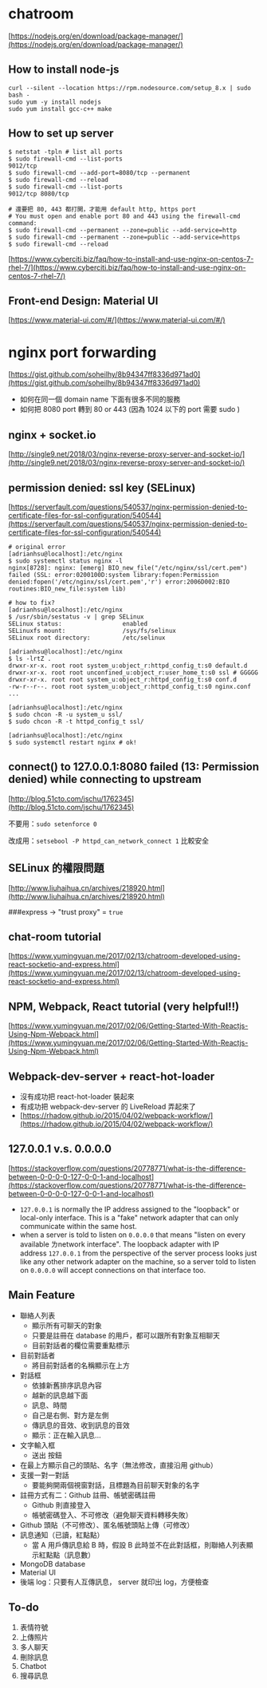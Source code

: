 # chatroom
[https://nodejs.org/en/download/package-manager/](https://nodejs.org/en/download/package-manager/)


## How to install node-js

```shell
curl --silent --location https://rpm.nodesource.com/setup_8.x | sudo bash -
sudo yum -y install nodejs
sudo yum install gcc-c++ make
```

## How to set up server

```shell
$ netstat -tpln # list all ports
$ sudo firewall-cmd --list-ports
9012/tcp
$ sudo firewall-cmd --add-port=8080/tcp --permanent
$ sudo firewall-cmd --reload
$ sudo firewall-cmd --list-ports
9012/tcp 8080/tcp

# 還要把 80, 443 都打開，才能用 default http, https port
# You must open and enable port 80 and 443 using the firewall-cmd command:
$ sudo firewall-cmd --permanent --zone=public --add-service=http
$ sudo firewall-cmd --permanent --zone=public --add-service=https
$ sudo firewall-cmd --reload
```

[https://www.cyberciti.biz/faq/how-to-install-and-use-nginx-on-centos-7-rhel-7/](https://www.cyberciti.biz/faq/how-to-install-and-use-nginx-on-centos-7-rhel-7/)

## Front-end Design: Material UI

[https://www.material-ui.com/#/](https://www.material-ui.com/#/)



# nginx port forwarding

[https://gist.github.com/soheilhy/8b94347ff8336d971ad0](https://gist.github.com/soheilhy/8b94347ff8336d971ad0)

* 如何在同一個 domain name 下面有很多不同的服務
* 如何把 8080 port 轉到 80 or 443 (因為 1024 以下的 port 需要 sudo )



## nginx + socket.io

[http://single9.net/2018/03/nginx-reverse-proxy-server-and-socket-io/](http://single9.net/2018/03/nginx-reverse-proxy-server-and-socket-io/)



## permission denied: ssl key (SELinux)

[https://serverfault.com/questions/540537/nginx-permission-denied-to-certificate-files-for-ssl-configuration/540544](https://serverfault.com/questions/540537/nginx-permission-denied-to-certificate-files-for-ssl-configuration/540544)



```shell
# original error
[adrianhsu@localhost]:/etc/nginx
$ sudo systemctl status nginx -l
nginx[8728]: nginx: [emerg] BIO_new_file("/etc/nginx/ssl/cert.pem") failed (SSL: error:0200100D:system library:fopen:Permission denied:fopen('/etc/nginx/ssl/cert.pem','r') error:2006D002:BIO routines:BIO_new_file:system lib)

# how to fix?
[adrianhsu@localhost]:/etc/nginx
$ /usr/sbin/sestatus -v | grep SELinux
SELinux status:                 enabled
SELinuxfs mount:                /sys/fs/selinux
SELinux root directory:         /etc/selinux

[adrianhsu@localhost]:/etc/nginx
$ ls -lrtZ .
drwxr-xr-x. root root system_u:object_r:httpd_config_t:s0 default.d
drwxr-xr-x. root root unconfined_u:object_r:user_home_t:s0 ssl # GGGGG
drwxr-xr-x. root root system_u:object_r:httpd_config_t:s0 conf.d
-rw-r--r--. root root system_u:object_r:httpd_config_t:s0 nginx.conf
...

[adrianhsu@localhost]:/etc/nginx
$ sudo chcon -R -u system_u ssl/
$ sudo chcon -R -t httpd_config_t ssl/

[adrianhsu@localhost]:/etc/nginx
$ sudo systemctl restart nginx # ok!

```

## connect() to 127.0.0.1:8080 failed (13: Permission denied) while connecting to upstream

[http://blog.51cto.com/jschu/1762345](http://blog.51cto.com/jschu/1762345)

不要用：`sudo setenforce 0`

改成用：`setsebool -P httpd_can_network_connect 1`  比較安全

## SELinux 的權限問題

[http://www.liuhaihua.cn/archives/218920.html](http://www.liuhaihua.cn/archives/218920.html)



###express -> "trust proxy" = `true`

## chat-room tutorial
[https://www.yumingyuan.me/2017/02/13/chatroom-developed-using-react-socketio-and-express.html](https://www.yumingyuan.me/2017/02/13/chatroom-developed-using-react-socketio-and-express.html)

## NPM, Webpack, React tutorial (very helpful!!)
[https://www.yumingyuan.me/2017/02/06/Getting-Started-With-Reactjs-Using-Npm-Webpack.html](https://www.yumingyuan.me/2017/02/06/Getting-Started-With-Reactjs-Using-Npm-Webpack.html)

## Webpack-dev-server + react-hot-loader

* 沒有成功把 react-hot-loader 裝起來
* 有成功把 webpack-dev-server 的 LiveReload 弄起來了
* [https://rhadow.github.io/2015/04/02/webpack-workflow/](https://rhadow.github.io/2015/04/02/webpack-workflow/)



## 127.0.0.1 v.s. 0.0.0.0

[https://stackoverflow.com/questions/20778771/what-is-the-difference-between-0-0-0-0-127-0-0-1-and-localhost](https://stackoverflow.com/questions/20778771/what-is-the-difference-between-0-0-0-0-127-0-0-1-and-localhost)



* `127.0.0.1` is normally the IP address assigned to the "loopback" or local-only interface. This is a "fake" network adapter that can only communicate within the same host.
*  when a server is told to listen on `0.0.0.0` that means "listen on every available ㄌnetwork interface". The loopback adapter with IP address `127.0.0.1` from the perspective of the server process looks just like any other network adapter on the machine, so a server told to listen on `0.0.0.0` will accept connections on that interface too.

## Main Feature

- 聯絡人列表
  - 顯示所有可聊天的對象
  - 只要是註冊在 database 的用戶，都可以跟所有對象互相聊天
  - 目前對話者的欄位需要重點標示
- 目前對話者
  - 將目前對話者的名稱顯示在上方
- 對話框
  - 依據新舊排序訊息內容
  - 越新的訊息越下面
  - 訊息、時間
  - 自己是右側、對方是左側
  - 傳訊息的音效、收到訊息的音效
  - 顯示：正在輸入訊息...
- 文字輸入框
  - 送出 按鈕
- 在最上方顯示自己的頭貼、名字（無法修改，直接沿用 github）
- 支援一對一對話
  - 要能夠開兩個視窗對話，且標題為目前聊天對象的名字
- 註冊方式有二：Github 註冊、帳號密碼註冊
  - Github 則直接登入
  - 帳號密碼登入、不可修改（避免聊天資料轉移失敗）
- Github 頭貼（不可修改）、匿名帳號頭貼上傳（可修改）
- 訊息通知（已讀，紅點點）
  - 當 A 用戶傳訊息給 B 時，假設 B 此時並不在此對話框，則聯絡人列表顯示紅點點（訊息數）
- MongoDB database
- Material UI
- 後端 log：只要有人互傳訊息， server 就印出 log，方便檢查

## To-do

1. 表情符號
2. 上傳照片
3. 多人聊天
4. 刪除訊息
5. Chatbot
6. 搜尋訊息